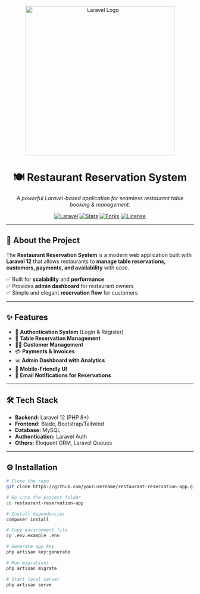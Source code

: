 <p align="center">
  <a href="https://laravel.com" target="_blank">
    <img src="https://raw.githubusercontent.com/laravel/art/master/logo-lockup/5%20SVG/2%20CMYK/1%20Full%20Color/laravel-logolockup-cmyk-red.svg" width="400" alt="Laravel Logo">
  </a>
</p>

<h1 align="center">🍽️ Restaurant Reservation System</h1>

<p align="center">
  <em>A powerful Laravel-based application for seamless restaurant table booking & management.</em>
</p>

<p align="center">
  <a href="#"><img src="https://img.shields.io/badge/Laravel-12.x-red?style=flat&logo=laravel" alt="Laravel"></a>
  <a href="#"><img src="https://img.shields.io/github/stars/yourusername/restaurant-reservation-app?style=social" alt="Stars"></a>
  <a href="#"><img src="https://img.shields.io/github/forks/yourusername/restaurant-reservation-app?style=social" alt="Forks"></a>
  <a href="#"><img src="https://img.shields.io/github/license/yourusername/restaurant-reservation-app" alt="License"></a>
</p>

---

## 🚀 About the Project  

The **Restaurant Reservation System** is a modern web application built with **Laravel 12** that allows restaurants to **manage table reservations, customers, payments, and availability** with ease.  

✅ Built for **scalability** and **performance**  
✅ Provides **admin dashboard** for restaurant owners  
✅ Simple and elegant **reservation flow** for customers  

---

## ✨ Features  

- 🔑 **Authentication System** (Login & Register)  
- 📅 **Table Reservation Management**  
- 👨‍🍳 **Customer Management**  
- 💳 **Payments & Invoices**  
- 📊 **Admin Dashboard with Analytics**  
- 📱 **Mobile-Friendly UI**  
- 🔔 **Email Notifications for Reservations**  

---

## 🛠️ Tech Stack  

- **Backend:** Laravel 12 (PHP 8+)  
- **Frontend:** Blade, Bootstrap/Tailwind  
- **Database:** MySQL  
- **Authentication:** Laravel Auth  
- **Others:** Eloquent ORM, Laravel Queues  

---

## ⚙️ Installation  

```bash
# Clone the repo
git clone https://github.com/yourusername/restaurant-reservation-app.git

# Go into the project folder
cd restaurant-reservation-app

# Install dependencies
composer install

# Copy environment file
cp .env.example .env

# Generate app key
php artisan key:generate

# Run migrations
php artisan migrate

# Start local server
php artisan serve
